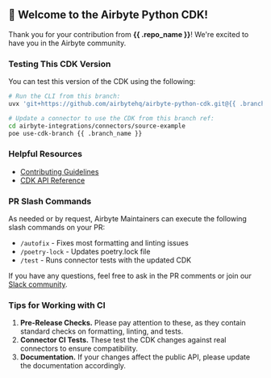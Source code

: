 ## 👋 Welcome to the Airbyte Python CDK!

Thank you for your contribution from **{{ .repo_name }}**! We're excited to have you in the Airbyte community.

### Testing This CDK Version

You can test this version of the CDK using the following:

```bash
# Run the CLI from this branch:
uvx 'git+https://github.com/airbytehq/airbyte-python-cdk.git@{{ .branch_name }}#egg=airbyte-python-cdk[dev]' --help

# Update a connector to use the CDK from this branch ref:
cd airbyte-integrations/connectors/source-example
poe use-cdk-branch {{ .branch_name }}
```

### Helpful Resources

- [Contributing Guidelines](https://docs.airbyte.com/contributing-to-airbyte/)
- [CDK API Reference](https://airbytehq.github.io/airbyte-python-cdk/)

### PR Slash Commands

As needed or by request, Airbyte Maintainers can execute the following slash commands on your PR:

- `/autofix` - Fixes most formatting and linting issues
- `/poetry-lock` - Updates poetry.lock file
- `/test` - Runs connector tests with the updated CDK

If you have any questions, feel free to ask in the PR comments or join our [Slack community](https://airbytehq.slack.com/).

### Tips for Working with CI

1. **Pre-Release Checks.** Please pay attention to these, as they contain standard checks on formatting, linting, and tests.
2. **Connector CI Tests.** These test the CDK changes against real connectors to ensure compatibility.
3. **Documentation.** If your changes affect the public API, please update the documentation accordingly.
